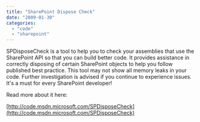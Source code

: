```yaml
---
title: "SharePoint Dispose Check"
date: "2009-01-30"
categories: 
  - "code"
  - "sharepoint"
---
```


SPDisposeCheck is a tool to help you to check your assemblies that use the SharePoint API so that you can build better code. It provides assistance in correctly disposing of certain SharePoint objects to help you follow published best practice. This tool may not show all memory leaks in your code. Further investigation is advised if you continue to experience issues. It's a must for every SharePoint developer!

Read more about it here:

[http://code.msdn.microsoft.com/SPDisposeCheck](http://code.msdn.microsoft.com/SPDisposeCheck)
